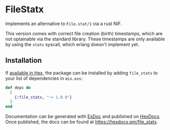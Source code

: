 # FileStatx

Implements an alternative to `File.stat/1` via a rust NIF.

This version comes with correct file creation (birth) timestamps, which are not optainable via the standard library.
These timestamps are only available by using the `statx` syscall, which erlang doesn't implement yet.

## Installation

If [available in Hex](https://hex.pm/docs/publish), the package can be installed
by adding `file_statx` to your list of dependencies in `mix.exs`:

```elixir
def deps do
  [
    {:file_statx, "~> 1.0.0"}
  ]
end
```

Documentation can be generated with [ExDoc](https://github.com/elixir-lang/ex_doc)
and published on [HexDocs](https://hexdocs.pm). Once published, the docs can
be found at <https://hexdocs.pm/file_statx>.
